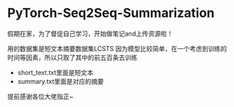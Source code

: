 # PyTorch-Seq2Seq-Summarization
假期在家，为了督促自己学习，开始做笔记and上传资源啦！

用的数据集是短文本摘要数据集LCSTS
因为模型比较简单，在一个考虑到训练的时间等因素，所以只取了其中的前五百条去训练
* short_text.txt里面是短文本
* summary.txt里面是对应的摘要

提前感谢各位大佬指正~
